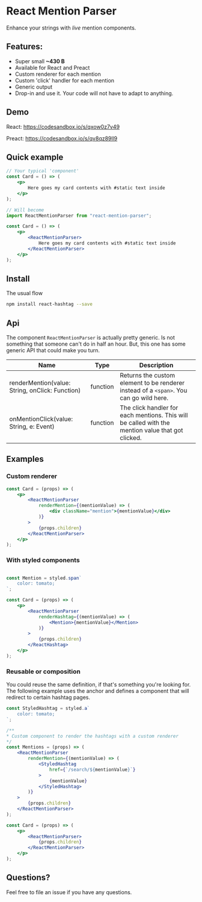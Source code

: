 React Mention Parser
====
Enhance your strings with _live_ mention components.


## Features:
* Super small **~430 B**
* Available for React and Preact
* Custom renderer for each mention
* Custom 'click' handler for each mention
* Generic output
* Drop-in and use it. Your code will not have to adapt to anything.

## Demo
React: https://codesandbox.io/s/qxow0z7v49

Preact: https://codesandbox.io/s/qv8qz89ll9

## Quick example
```jsx harmony
// Your typical 'component'
const Card = () => (
    <p>
        Here goes my card contents with #static text inside
    </p>
);

// Will become
import ReactMentionParser from "react-mention-parser";

const Card = () => (
    <p>
        <ReactMentionParser>
            Here goes my card contents with #static text inside
        </ReactMentionParser>
    </p>
);
```

## Install
The usual flow

```bash
npm install react-hashtag --save
```

## Api
The component `ReactMentionParser` is actually pretty generic. Is not something that someone can't do in half an hour. But, this one has some generic API that could make you turn.

| Name | Type | Description
| ---- | ---- | -----------
| renderMention(value: String, onClick: Function) | function | Returns the custom element to be renderer instead of a `<span>`. You can go wild here.
| onMentionClick(value: String, e: Event) | function | The click handler for each mentions. This will be called with the mention value that got clicked.


## Examples

### Custom renderer
```jsx harmony
const Card = (props) => (
    <p>
        <ReactMentionParser
            renderMention={(mentionValue) => (
                <div className="mention">{mentionValue}</div>
            )}
        >
            {props.children}
        </ReactMentionParser>
    </p>
);
```

### With styled components
```jsx harmony

const Mention = styled.span`
    color: tomato;
`;

const Card = (props) => (
    <p>
        <ReactMentionParser
            renderHashtag={(mentionValue) => (
                <Mention>{mentionValue}</Mention>
            )}
        >
            {props.children}
        </ReactHashtag>
    </p>
);
```

### Reusable or composition 
You could reuse the same definition, if that's something you're looking for. The following example uses the anchor and defines a component that will redirect to certain hashtag pages.
```jsx harmony
const StyledHashtag = styled.a`
    color: tomato;
`;

/**
* Custom component to render the hashtags with a custom renderer
*/
const Mentions = (props) => (
    <ReactMentionParser
        renderMention={(mentionValue) => (
            <StyledHashtag
                href={`/search/${mentionValue}`}
            >
                {mentionValue}
            </StyledHashtag>
        )}
    >
        {props.children}
    </ReactMentionParser>
);

const Card = (props) => (
    <p>
        <ReactMentionParser>
            {props.children}
        </ReactMentionParser>
    </p>
);
```

## Questions?
Feel free to file an issue if you have any questions.
